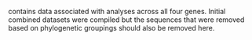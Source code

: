contains data associated with analyses across all four genes. Initial combined datasets were compiled but the sequences that were removed based on phylogenetic groupings should also be removed here.
